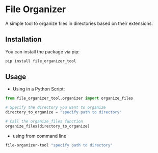 # File Organizer

A simple tool to organize files in directories based on their extensions.

## Installation

You can install the package via pip:

```bash
pip install file_organizer_tool
```

## Usage

- Using in a Python Script:
  
```python
from file_organizer_tool.organizer import organize_files

# Specify the directory you want to organize
directory_to_organize = "specify path to directory"

# Call the organize_files function
organize_files(directory_to_organize)
```

- using from command line

```bash
file-organizer-tool "specify path to directory"
```
